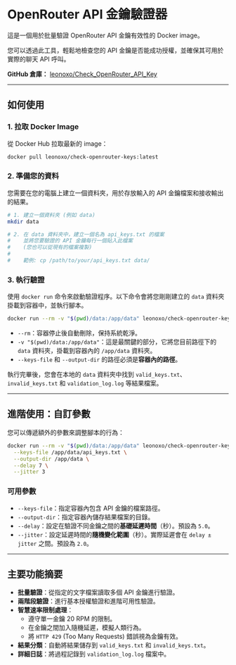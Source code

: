 # OpenRouter API 金鑰驗證器

這是一個用於批量驗證 OpenRouter API 金鑰有效性的 Docker image。

您可以透過此工具，輕鬆地檢查您的 API 金鑰是否能成功授權，並確保其可用於實際的聊天 API 呼叫。

**GitHub 倉庫：** [leonoxo/Check_OpenRouter_API_Key](https://github.com/leonoxo/Check_OpenRouter_API_Key)

---

## 如何使用

### 1. 拉取 Docker Image
從 Docker Hub 拉取最新的 image：
```bash
docker pull leonoxo/check-openrouter-keys:latest
```

### 2. 準備您的資料
您需要在您的電腦上建立一個資料夾，用於存放輸入的 API 金鑰檔案和接收輸出的結果。

```bash
# 1. 建立一個資料夾 (例如 data)
mkdir data

# 2. 在 data 資料夾中，建立一個名為 api_keys.txt 的檔案
#    並將您要驗證的 API 金鑰每行一個貼入此檔案
#    (您也可以從現有的檔案複製)
#
#    範例: cp /path/to/your/api_keys.txt data/
```

### 3. 執行驗證
使用 `docker run` 命令來啟動驗證程序。以下命令會將您剛剛建立的 `data` 資料夾掛載到容器中，並執行腳本。

```bash
docker run --rm -v "$(pwd)/data:/app/data" leonoxo/check-openrouter-keys --keys-file /app/data/api_keys.txt --output-dir /app/data
```

- `--rm`：容器停止後自動刪除，保持系統乾淨。
- `-v "$(pwd)/data:/app/data"`：這是最關鍵的部分，它將您目前路徑下的 `data` 資料夾，掛載到容器內的 `/app/data` 資料夾。
- `--keys-file` 和 `--output-dir` 的路徑必須是**容器內的路徑**。

執行完畢後，您會在本地的 `data` 資料夾中找到 `valid_keys.txt`、`invalid_keys.txt` 和 `validation_log.log` 等結果檔案。

---

## 進階使用：自訂參數

您可以傳遞額外的參數來調整腳本的行為：

```bash
docker run --rm -v "$(pwd)/data:/app/data" leonoxo/check-openrouter-keys \
  --keys-file /app/data/api_keys.txt \
  --output-dir /app/data \
  --delay 7 \
  --jitter 3
```

### 可用參數

- `--keys-file`：指定容器內包含 API 金鑰的檔案路徑。
- `--output-dir`：指定容器內儲存結果檔案的目錄。
- `--delay`：設定在驗證不同金鑰之間的**基礎延遲時間**（秒）。預設為 `5.0`。
- `--jitter`：設定延遲時間的**隨機變化範圍**（秒）。實際延遲會在 `delay ± jitter` 之間。預設為 `2.0`。

---

## 主要功能摘要

- **批量驗證**：從指定的文字檔案讀取多個 API 金鑰進行驗證。
- **兩階段驗證**：進行基本授權驗證和進階可用性驗證。
- **智慧速率限制處理**：
  - 遵守單一金鑰 20 RPM 的限制。
  - 在金鑰之間加入隨機延遲，模擬人類行為。
  - 將 `HTTP 429` (Too Many Requests) 錯誤視為金鑰有效。
- **結果分類**：自動將結果儲存到 `valid_keys.txt` 和 `invalid_keys.txt`。
- **詳細日誌**：將過程記錄到 `validation_log.log` 檔案中。